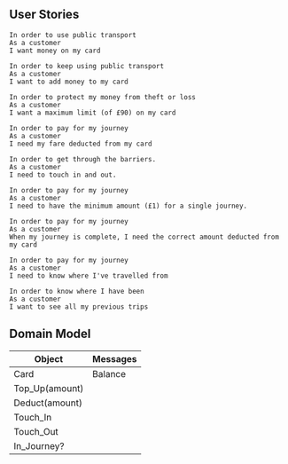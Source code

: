 ## User Stories
```
In order to use public transport
As a customer
I want money on my card
```

```
In order to keep using public transport
As a customer
I want to add money to my card
```

```
In order to protect my money from theft or loss
As a customer
I want a maximum limit (of £90) on my card
```

```
In order to pay for my journey
As a customer
I need my fare deducted from my card
```

```
In order to get through the barriers.
As a customer
I need to touch in and out.
```

```
In order to pay for my journey
As a customer
I need to have the minimum amount (£1) for a single journey.
```

```
In order to pay for my journey
As a customer
When my journey is complete, I need the correct amount deducted from my card
```

```
In order to pay for my journey
As a customer
I need to know where I've travelled from
```

```
In order to know where I have been
As a customer
I want to see all my previous trips
```

## Domain Model

Object | Messages
-------|---------
Card | Balance
 | Top_Up(amount)
 | Deduct(amount)
 | Touch_In
 | Touch_Out
 | In_Journey?
